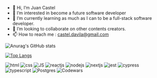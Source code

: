 - 👋 Hi, I’m Juan Castel
- 👀 I’m interested in become a future software developer
- 🌱 I’m currently learning as much as I can to be a full-stack software developer.
- 💞️ I’m looking to collaborate on other contents creators.
- 📫 How to reach me : castel.davila@gmail.com

![Anurag's GitHub stats](https://github-readme-stats.vercel.app/api?username=shuampi&show_icons=true&theme=radical)

[![Top Langs](https://github-readme-stats.vercel.app/api/top-langs/?username=shuampi&layout=compact)](https://github.com/anuraghazra/github-readme-stats)

![html](https://img.shields.io/badge/HTML5-E34F26?style=for-the-badge&logo=html5&logoColor=white)
![css](https://img.shields.io/badge/CSS3-1572B6?style=for-the-badge&logo=css3&logoColor=white)
![JS](https://img.shields.io/badge/JavaScript-323330?style=for-the-badge&logo=javascript&logoColor=F7DF1E)
![reactjs](https://img.shields.io/badge/React-20232A?style=for-the-badge&logo=react&logoColor=61DAFB)
![nodejs](https://img.shields.io/badge/Node.js-339933?style=for-the-badge&logo=nodedotjs&logoColor=white)
![nextjs](https://img.shields.io/badge/next.js-000000?style=for-the-badge&logo=nextdotjs&logoColor=white)
![jest](https://img.shields.io/badge/Jest-C21325?style=for-the-badge&logo=jest&logoColor=white)
![cypress](https://img.shields.io/badge/Cypress-17202C?style=for-the-badge&logo=cypress&logoColor=white)
![typescript](https://img.shields.io/badge/TypeScript-007ACC?style=for-the-badge&logo=typescript&logoColor=white)
![Postgres](https://img.shields.io/badge/postgres-%23316192.svg?style=for-the-badge&logo=postgresql&logoColor=white)
![Codewars](https://img.shields.io/badge/Codewars-B1361E?style=for-the-badge&logo=codewars&logoColor=grey)
<!---
shuampi/shuampi is a ✨ special ✨ repository because its `README.md` (this file) appears on your GitHub profile.
You can click the Preview link to take a look at your changes.
--->
